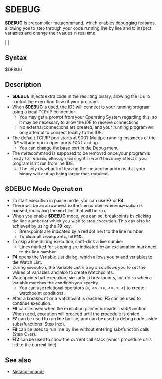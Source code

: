 # $DEBUG

**$DEBUG** is precompiler [metacommand](metacommand.md), which enables debugging features, allowing you to step through your code running line by line and to inspect variables and change their values in real time.

  

|  |

## Syntax

$DEBUG
  

## Description

* **$DEBUG** injects extra code in the resulting binary, allowing the IDE to control the execution flow of your program.
* When **$DEBUG** is used, the IDE will connect to your running program using a local TCP/IP connection.
	+ You may get a prompt from your Operating System regarding this, so it may be necessary to allow the IDE to receive connections.
	+ No external connections are created, and your running program will only attempt to connect locally to the IDE.
* The default TCP/IP port starts at 9001. Multiple running instances of the IDE will attempt to open ports 9002 and up.
	+ You can change the base port in the Debug menu.
* The metacommand is supposed to be removed once your program is ready for release, although leaving it in won't have any effect if your program isn't run from the IDE.
	+ The only drawback of leaving the metacommand in is that your binary will end up being larger than required.

  

## $DEBUG Mode Operation

* To start execution in pause mode, you can use **F7** or **F8**.
* There will be an arrow next to the line number where execution is paused, indicating the next line that will be run.
* When you enable **$DEBUG** mode, you can set breakpoints by clicking the line number at which you wish to stop execution. This can also be achieved by using the **F9** key.
	+ Breakpoints are indicated by a red dot next to the line number.
	+ To clear all breakpoints, hit **F10**.
* To skip a line during execution, shift-click a line number
	+ Lines marked for skipping are indicated by an exclamation mark next to the line number.
* **F4** opens the Variable List dialog, which allows you to add variables to the Watch List.
* During execution, the Variable List dialog also allows you to set the values of variables and also to create Watchpoints.
* Watchpoints halt execution, similarly to breakpoints, but do so when a variable matches the condition you specify.
	+ You can use relational operators (=, <>, >=, <=, >, <) to create watchpoint conditions.
* After a breakpoint or a watchpoint is reached, **F5** can be used to continue execution.
* **F6** can be used when the execution pointer is inside a sub/function. When used, execution will proceed until the procedure is ended.
* **F7** can be used to run line by line, and can be used to debug code inside subs/functions (Step Into).
* **F8** can be used to run line by line without entering sub/function calls (Step Over).
* **F12** can be used to show the current call stack (which procedure calls led to the current line).

  

## See also

* [Metacommands](Metacommands.md)

  

